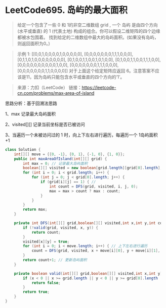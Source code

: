 ﻿# LeetCode695. 岛屿的最大面积
>给定一个包含了一些 0 和 1的非空二维数组 grid , 一个 岛屿 是由四个方向 (水平或垂直) 的 1 (代表土地) 构成的组合。你可以假设二维矩阵的四个边缘都被水包围着。
>找到给定的二维数组中最大的岛屿面积。(如果没有岛屿，则返回面积为0。)

>示例 1:
[[0,0,1,0,0,0,0,1,0,0,0,0,0],
 [0,0,0,0,0,0,0,1,1,1,0,0,0],
 [0,1,1,0,1,0,0,0,0,0,0,0,0],
 [0,1,0,0,1,1,0,0,1,0,1,0,0],
 [0,1,0,0,1,1,0,0,1,1,1,0,0],
 [0,0,0,0,0,0,0,0,0,0,1,0,0],
 [0,0,0,0,0,0,0,1,1,1,0,0,0],
 [0,0,0,0,0,0,0,1,1,0,0,0,0]]
对于上面这个给定矩阵应返回 6。注意答案不应该是11，因为岛屿只能包含水平或垂直的四个方向的‘1’。

>来源：力扣（LeetCode）
链接：https://leetcode-cn.com/problems/max-area-of-island

思路分析：基于回溯法思路

1、max 记录最大岛屿面积

2、visited[][] 记录当前坐标是否已被访问

3、当遍历一个未被访问过的 1 时，向上下左右进行遍历，每遍历一个 1岛屿面积+1

```java
class Solution {
    int[][] move = {{0, -1}, {0, 1}, {-1, 0}, {1, 0}};
    public int maxAreaOfIsland(int[][] grid) {
        int max = 0; // 记录最大岛屿面积
        boolean[][] visited = new boolean[grid.length][grid[0].length]; // 记录当前坐标是否已被访问
        for (int i = 0; i < grid.length; i++) {
            for (int j = 0; j < grid[0].length; j++) {
                if (grid[i][j] == 1) { // 
                    int count = DFS(grid, visited, i, j, 0);
                    max = max > count ? max : count;
                }
            }
        }
        return max;
    }

    private int DFS(int[][] grid,boolean[][] visited,int x,int y,int count) {
        if (!valid(grid, visited, x, y)) {
            return count;
        }
        visited[x][y] = true;
        for (int i = 0; i < move.length; i++) { // 上下左右进行遍历
            count = DFS(grid, visited, x + move[i][0], y + move[i][1], count);
        }
        return count+1; // 更新岛屿面积
    }

    private boolean valid(int[][] grid,boolean[][] visited,int x,int y){
        if (x < 0 || x >= grid.length || y < 0 || y >= grid[0].length || visited[x][y] || grid[x][y] != 1) { // 验证合法性，未越界且未被访问值为 1
            return false;
        }
        return true;
    }
}
```

